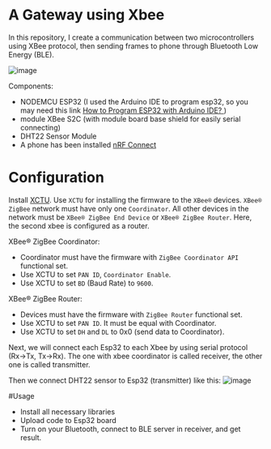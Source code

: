 # A Gateway using Xbee

In this repository, I create a communication between two microcontrollers using XBee protocol, then sending frames to phone through Bluetooth Low Energy (BLE).

![image](https://github.com/nub-atur/simple-xbee-gateway/assets/136115054/38464109-f88d-4a5b-aa67-736b78088385)

Components:
  - NODEMCU ESP32 (I used the Arduino IDE to program esp32, so you may need this link [How to Program ESP32 with Arduino IDE? ](https://www.electronicshub.org/esp32-arduino-ide/#:~:text=In%20Windows%20OS%2C%20go%20to,and%20click%20on%20Upload%20button.))
  - module XBee S2C (with module board base shield for easily serial connecting)
  - DHT22 Sensor Module 
  - A phone has been installed [nRF Connect](https://play.google.com/store/apps/details?id=no.nordicsemi.android.mcp&hl=en_US&pli=1)

# Configuration
Install [XCTU](http://www.digi.com/products/wireless-wired-embedded-solutions/zigbee-rf-modules/xctu). Use `XCTU` for installing the firmware to the `XBee®` devices. `XBee® ZigBee` network must have only one `Coordinator`. All other devices in the network must be `XBee® ZigBee End Device` or `XBee® ZigBee Router`. Here, the second xbee is configured as a router. 

  XBee® ZigBee Coordinator:
  - Coordinator must have the firmware with `ZigBee Coordinator API` functional set.
  - Use XCTU to set `PAN ID`, `Coordinator Enable`.
  - Use XCTU to set `BD` (Baud Rate) to `9600`.

  XBee® ZigBee Router:
  - Devices must have the firmware with `ZigBee Router` functional set.
  - Use XCTU to set `PAN ID`. It must be equal with Coordinator.
  - Use XCTU to set `DH` and `DL` to 0x0 (send data to Coordinator).

Next, we will connect each Esp32 to each Xbee by using serial protocol (Rx->Tx, Tx->Rx). The one with xbee coordinator is called receiver, the other one is called transmitter.

Then we connect DHT22 sensor to Esp32 (transmitter) like this:
![image](https://github.com/nub-atur/simple-xbee-gateway/assets/136115054/049b4091-1648-41f0-a9f4-c6658d9ee935)

#Usage
- Install all necessary libraries
- Upload code to Esp32 board
- Turn on your Bluetooth, connect to BLE server in receiver, and get result.



